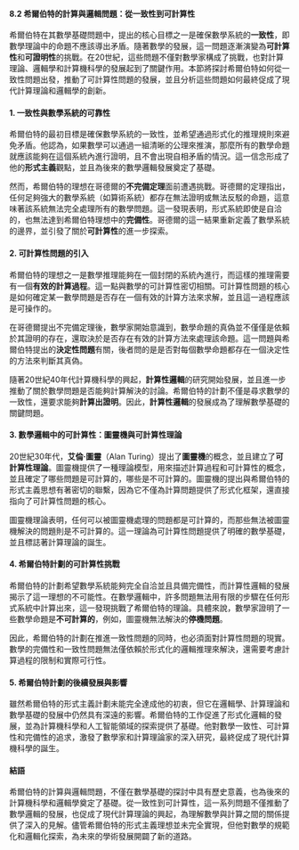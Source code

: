#### 8.2 希爾伯特的計算與邏輯問題：從一致性到可計算性

希爾伯特在其數學基礎問題中，提出的核心目標之一是確保數學系統的**一致性**，即數學理論中的命題不應該導出矛盾。隨著數學的發展，這一問題逐漸演變為**可計算性**和**可證明性**的挑戰。在20世紀，這些問題不僅對數學家構成了挑戰，也對計算理論、邏輯學和計算機科學的發展起到了關鍵作用。本節將探討希爾伯特如何從一致性問題出發，推動了可計算性問題的發展，並且分析這些問題如何最終促成了現代計算理論和邏輯學的創新。

#### 1. 一致性與數學系統的可靠性

希爾伯特的最初目標是確保數學系統的一致性，並希望通過形式化的推理規則來避免矛盾。他認為，如果數學可以通過一組清晰的公理來推演，那麼所有的數學命題就應該能夠在這個系統內進行證明，且不會出現自相矛盾的情況。這一信念形成了他的**形式主義**觀點，並且為後來的數學邏輯發展奠定了基礎。

然而，希爾伯特的理想在哥德爾的**不完備定理**面前遭遇挑戰。哥德爾的定理指出，任何足夠強大的數學系統（如算術系統）都存在無法證明或無法反駁的命題，這意味著該系統無法完全處理所有的數學問題。這一發現表明，形式系統即使是自洽的，也無法達到希爾伯特理想中的**完備性**。哥德爾的這一結果重新定義了數學系統的邊界，並引發了關於**可計算性**的進一步探索。

#### 2. 可計算性問題的引入

希爾伯特的理想之一是數學推理能夠在一個封閉的系統內進行，而這樣的推理需要有一個**有效的計算過程**。這一點與數學的可計算性密切相關。可計算性問題的核心是如何確定某一數學問題是否存在一個有效的計算方法來求解，並且這一過程應該是可操作的。

在哥德爾提出不完備定理後，數學家開始意識到，數學命題的真偽並不僅僅是依賴於其證明的存在，還取決於是否存在有效的計算方法來處理該命題。這一問題與希爾伯特提出的**決定性問題**有關，後者問的是是否對每個數學命題都存在一個決定性的方法來判斷其真偽。

隨著20世紀40年代計算機科學的興起，**計算性邏輯**的研究開始發展，並且進一步推動了關於數學問題是否能夠計算解決的討論。希爾伯特的計劃不僅是尋求數學的一致性，還要求能夠**計算出證明**。因此，**計算性邏輯**的發展成為了理解數學基礎的關鍵問題。

#### 3. 數學邏輯中的可計算性：圖靈機與可計算性理論

20世紀30年代，**艾倫·圖靈**（Alan Turing）提出了**圖靈機**的概念，並且建立了**可計算性理論**。圖靈機提供了一種理論模型，用來描述計算過程和可計算性的概念，並且確定了哪些問題是可計算的，哪些是不可計算的。圖靈機的提出與希爾伯特的形式主義思想有著密切的聯繫，因為它不僅為計算問題提供了形式化框架，還直接指向了可計算性問題的核心。

圖靈機理論表明，任何可以被圖靈機處理的問題都是可計算的，而那些無法被圖靈機解決的問題則是不可計算的。這一理論為可計算性問題提供了明確的數學基礎，並且標誌著計算理論的誕生。

#### 4. 希爾伯特計劃的可計算性挑戰

希爾伯特的計劃希望數學系統能夠完全自洽並且具備完備性，而計算性邏輯的發展揭示了這一理想的不可能性。在數學邏輯中，許多問題無法用有限的步驟在任何形式系統中計算出來，這一發現挑戰了希爾伯特的理論。具體來說，數學家證明了一些數學命題是**不可計算的**，例如，圖靈機無法解決的**停機問題**。

因此，希爾伯特的計劃在推進一致性問題的同時，也必須面對計算性問題的現實。數學的完備性和一致性問題無法僅依賴於形式化的邏輯推理來解決，還需要考慮計算過程的限制和實際可行性。

#### 5. 希爾伯特計劃的後續發展與影響

雖然希爾伯特的形式主義計劃未能完全達成他的初衷，但它在邏輯學、計算理論和數學基礎的發展中仍然具有深遠的影響。希爾伯特的工作促進了形式化邏輯的發展，並為計算機科學和人工智能領域的探索提供了基礎。他對數學一致性、可計算性和完備性的追求，激發了數學家和計算理論家的深入研究，最終促成了現代計算機科學的誕生。

#### 結語

希爾伯特的計算與邏輯問題，不僅在數學基礎的探討中具有歷史意義，也為後來的計算機科學和邏輯學奠定了基礎。從一致性到可計算性，這一系列問題不僅推動了數學邏輯的發展，也促成了現代計算理論的興起，為理解數學與計算之間的關係提供了深入的見解。儘管希爾伯特的形式主義理想並未完全實現，但他對數學的規範化和邏輯化探索，為未來的學術發展開闢了新的道路。